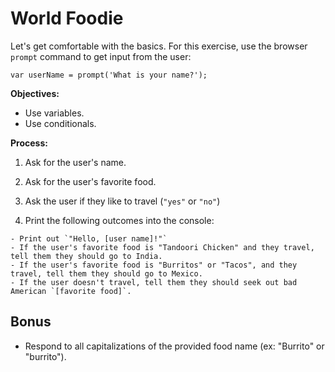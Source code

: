 # World Foodie

Let's get comfortable with the basics. For this exercise, use the browser `prompt` command to get input from the user:

```
var userName = prompt('What is your name?');
```

**Objectives:**

 - Use variables.
 - Use conditionals.

**Process:**

1. Ask for the user's name.

2. Ask for the user's favorite food.

3. Ask the user if they like to travel (`"yes"` or `"no"`)

4. Print the following outcomes into the console:

```
- Print out `"Hello, [user name]!"`
- If the user's favorite food is "Tandoori Chicken" and they travel, tell them they should go to India.
- If the user's favorite food is "Burritos" or "Tacos", and they travel, tell them they should go to Mexico.
- If the user doesn't travel, tell them they should seek out bad American `[favorite food]`.
```

## Bonus

- Respond to all capitalizations of the provided food name (ex: "Burrito" or "burrito").